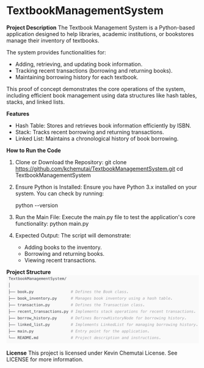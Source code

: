# TextbookManagementSystem

**Project Description**
The Textbook Management System is a Python-based application designed to help libraries, academic institutions, or bookstores manage their inventory of textbooks.

The system provides functionalities for:

- Adding, retrieving, and updating book information.
- Tracking recent transactions (borrowing and returning books).
- Maintaining borrowing history for each textbook.

This proof of concept demonstrates the core operations of the system, including efficient book management using data structures like hash tables, stacks, and linked lists.

**Features**

- Hash Table: Stores and retrieves book information efficiently by ISBN.
- Stack: Tracks recent borrowing and returning transactions.
- Linked List: Maintains a chronological history of book borrowing.

**How to Run the Code**

1. Clone or Download the Repository:
   git clone https://github.com/kchemutai/TextbookManagementSystem.git
   cd TextbookManagementSystem
2. Ensure Python is Installed: Ensure you have Python 3.x installed on your system. You can check by running:

   python --version

3. Run the Main File: Execute the main.py file to test the application's core functionality: python main.py
4. Expected Output: The script will demonstrate:
   - Adding books to the inventory.
   - Borrowing and returning books.
   - Viewing recent transactions.

**Project Structure**
![alt text](image.png)

**License**
This project is licensed under Kevin Chemutai License. See LICENSE for more information.
